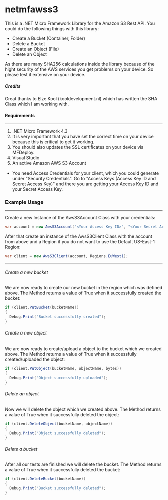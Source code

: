 netmfawss3
==========

This is a .NET Micro Framework Library for the Amazon S3 Rest API. You could do the following things with this library:
* Create a Bucket (Container, Folder)
* Delete a Bucket
* Create an Object (File)
* Delete an Object

As there are many SHA256 calculations inside the library because of the hight security of the AWS services you get problems on your device. So please test it extensive on your device.

##### Credits
Great thanks to Elze Kool (kooldevelopment.nl) which has written the SHA Class which I am working with.

#### Requirements
---
1. .NET Micro Framework 4.3
2. It is very important that you have set the correct time on your device because this is critical to get it working.
3. You should also updates the SSL certificates on your device via MFDeploy.
4. Visual Studio
5. An active Amazon AWS S3 Account
  * You need Access Credentials for your client, which you could generate under "Security Credentials". Go to "Access Keys (Access Key ID and Secret Access Key)" and there you are getting your Access Key ID and your Secret Access Key.


### Example Usage
---
Create a new Instance of the AwsS3Account Class with your credentials:
```c#
var account = new AwsS3Account("<Your Access Key ID>", "<Your Secret Access Key>");
```

After that create an instance of the AwsS3Client Class with the account from above and a Region if you do not want to use the Default US-East-1 Region:
```c#
var client = new AwsS3Client(account, Regions.EuWest1);
```

----

###### Create a new bucket
We are now ready to create our new bucket in the region which was defined above. The Method returns a value of True when it successfully created the bucket:
```c#
if (client.PutBucket(bucketName))
{
  Debug.Print("Bucket successfully created");
}
```

###### Create a new object
We are now ready to create/upload a object to the bucket which we created above. The Method returns a value of True when it successfully created/uploaded the object:
```c#
if (client.PutObject(bucketName, objectName, bytes))
{
  Debug.Print("Object successfully uploaded");
}
```

###### Delete an object
Now we will delete the object which we created above. The Method returns a value of True when it successfully deleted the object:
```c#
if (client.DeleteObject(bucketName, objectName))
{
  Debug.Print("Object successfully deleted");
}
```

###### Delete a bucket
After all our tests are finished we will delete the bucket. The Method returns a value of True when it successfully deleted the bucket:
```c#
if (client.DeleteBucket(bucketName))
{
  Debug.Print("Bucket successfully deleted");
}
```
